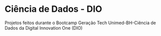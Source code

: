 # Ciência de Dados - DIO
Projetos feitos durante o Bootcamp Geração Tech Unimed-BH-Ciência de Dados da Digital Innovation One (DIO)
